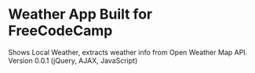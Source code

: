 # Weather App Built for FreeCodeCamp
Shows Local Weather, 
extracts weather info from Open Weather Map API.
Version 0.0.1
(jQuery, AJAX, JavaScript)
